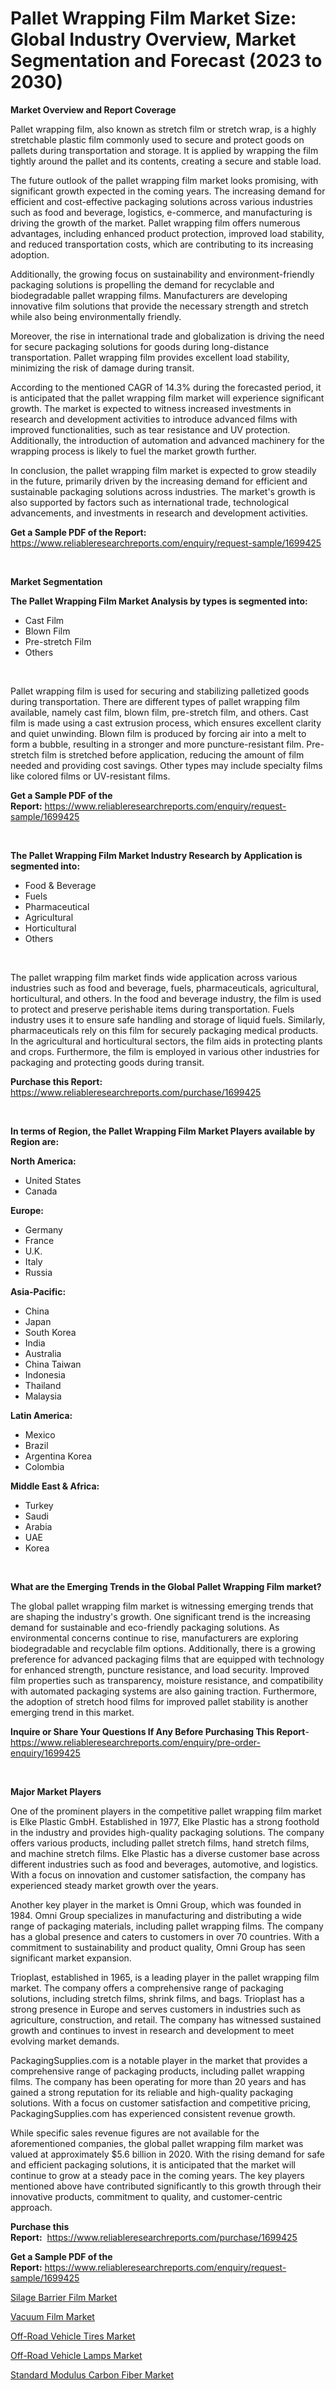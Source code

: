 <p><h1>Pallet Wrapping Film Market Size: Global Industry Overview, Market Segmentation and Forecast (2023 to 2030)</h1></p><p><strong>Market Overview and Report Coverage</strong></p>
<p><p>Pallet wrapping film, also known as stretch film or stretch wrap, is a highly stretchable plastic film commonly used to secure and protect goods on pallets during transportation and storage. It is applied by wrapping the film tightly around the pallet and its contents, creating a secure and stable load.</p><p>The future outlook of the pallet wrapping film market looks promising, with significant growth expected in the coming years. The increasing demand for efficient and cost-effective packaging solutions across various industries such as food and beverage, logistics, e-commerce, and manufacturing is driving the growth of the market. Pallet wrapping film offers numerous advantages, including enhanced product protection, improved load stability, and reduced transportation costs, which are contributing to its increasing adoption.</p><p>Additionally, the growing focus on sustainability and environment-friendly packaging solutions is propelling the demand for recyclable and biodegradable pallet wrapping films. Manufacturers are developing innovative film solutions that provide the necessary strength and stretch while also being environmentally friendly.</p><p>Moreover, the rise in international trade and globalization is driving the need for secure packaging solutions for goods during long-distance transportation. Pallet wrapping film provides excellent load stability, minimizing the risk of damage during transit.</p><p>According to the mentioned CAGR of 14.3% during the forecasted period, it is anticipated that the pallet wrapping film market will experience significant growth. The market is expected to witness increased investments in research and development activities to introduce advanced films with improved functionalities, such as tear resistance and UV protection. Additionally, the introduction of automation and advanced machinery for the wrapping process is likely to fuel the market growth further.</p><p>In conclusion, the pallet wrapping film market is expected to grow steadily in the future, primarily driven by the increasing demand for efficient and sustainable packaging solutions across industries. The market's growth is also supported by factors such as international trade, technological advancements, and investments in research and development activities.</p></p>
<p><strong>Get a Sample PDF of the Report:</strong> <a href="https://www.reliableresearchreports.com/enquiry/request-sample/1699425">https://www.reliableresearchreports.com/enquiry/request-sample/1699425</a></p>
<p>&nbsp;</p>
<p><strong>Market Segmentation</strong></p>
<p><strong>The Pallet Wrapping Film Market Analysis by types is segmented into:</strong></p>
<p><ul><li>Cast Film</li><li>Blown Film</li><li>Pre-stretch Film</li><li>Others</li></ul></p>
<p>&nbsp;</p>
<p><p>Pallet wrapping film is used for securing and stabilizing palletized goods during transportation. There are different types of pallet wrapping film available, namely cast film, blown film, pre-stretch film, and others. Cast film is made using a cast extrusion process, which ensures excellent clarity and quiet unwinding. Blown film is produced by forcing air into a melt to form a bubble, resulting in a stronger and more puncture-resistant film. Pre-stretch film is stretched before application, reducing the amount of film needed and providing cost savings. Other types may include specialty films like colored films or UV-resistant films.</p></p>
<p><strong>Get a Sample PDF of the Report:</strong>&nbsp;<a href="https://www.reliableresearchreports.com/enquiry/request-sample/1699425">https://www.reliableresearchreports.com/enquiry/request-sample/1699425</a></p>
<p>&nbsp;</p>
<p><strong>The Pallet Wrapping Film Market Industry Research by Application is segmented into:</strong></p>
<p><ul><li>Food & Beverage</li><li>Fuels</li><li>Pharmaceutical</li><li>Agricultural</li><li>Horticultural</li><li>Others</li></ul></p>
<p>&nbsp;</p>
<p><p>The pallet wrapping film market finds wide application across various industries such as food and beverage, fuels, pharmaceuticals, agricultural, horticultural, and others. In the food and beverage industry, the film is used to protect and preserve perishable items during transportation. Fuels industry uses it to ensure safe handling and storage of liquid fuels. Similarly, pharmaceuticals rely on this film for securely packaging medical products. In the agricultural and horticultural sectors, the film aids in protecting plants and crops. Furthermore, the film is employed in various other industries for packaging and protecting goods during transit.</p></p>
<p><strong>Purchase this Report:</strong>&nbsp; <a href="https://www.reliableresearchreports.com/purchase/1699425">https://www.reliableresearchreports.com/purchase/1699425</a></p>
<p>&nbsp;</p>
<p><strong>In terms of Region, the Pallet Wrapping Film Market Players available by Region are:</strong></p>
<p>
    <p> <strong> North America: </strong>
        <ul>
            <li>United States</li>
            <li>Canada</li>
        </ul>
        </p> 
    <p> <strong> Europe: </strong>
        <ul>
            <li>Germany</li>
            <li>France</li>
            <li>U.K.</li>
            <li>Italy</li>
            <li>Russia</li>
        </ul>
        </p> 
    <p> <strong> Asia-Pacific: </strong>
        <ul>
            <li>China</li>
            <li>Japan</li>
            <li>South Korea</li>
            <li>India</li>
            <li>Australia</li>
            <li>China Taiwan</li>
            <li>Indonesia</li>
            <li>Thailand</li>
            <li>Malaysia</li>
        </ul>
        </p> 
    <p> <strong> Latin America: </strong>
        <ul>
            <li>Mexico</li>
            <li>Brazil</li>
            <li>Argentina Korea</li>
            <li>Colombia</li>
        </ul>
        </p> 
    <p> <strong> Middle East & Africa: </strong>
        <ul>
            <li>Turkey</li>
            <li>Saudi</li>
            <li>Arabia</li>
            <li>UAE</li>
            <li>Korea</li>
        </ul>
    </p>
    </p>
<p>&nbsp;</p>
<p><strong>What are the Emerging Trends in the Global Pallet Wrapping Film market?</strong></p>
<p><p>The global pallet wrapping film market is witnessing emerging trends that are shaping the industry's growth. One significant trend is the increasing demand for sustainable and eco-friendly packaging solutions. As environmental concerns continue to rise, manufacturers are exploring biodegradable and recyclable film options. Additionally, there is a growing preference for advanced packaging films that are equipped with technology for enhanced strength, puncture resistance, and load security. Improved film properties such as transparency, moisture resistance, and compatibility with automated packaging systems are also gaining traction. Furthermore, the adoption of stretch hood films for improved pallet stability is another emerging trend in this market.</p></p>
<p><strong>Inquire or Share Your Questions If Any Before Purchasing This Report</strong>- <a href="https://www.reliableresearchreports.com/enquiry/pre-order-enquiry/1699425">https://www.reliableresearchreports.com/enquiry/pre-order-enquiry/1699425</a></p>
<p>&nbsp;</p>
<p><strong>Major Market Players</strong></p>
<p><p>One of the prominent players in the competitive pallet wrapping film market is Elke Plastic GmbH. Established in 1977, Elke Plastic has a strong foothold in the industry and provides high-quality packaging solutions. The company offers various products, including pallet stretch films, hand stretch films, and machine stretch films. Elke Plastic has a diverse customer base across different industries such as food and beverages, automotive, and logistics. With a focus on innovation and customer satisfaction, the company has experienced steady market growth over the years.</p><p>Another key player in the market is Omni Group, which was founded in 1984. Omni Group specializes in manufacturing and distributing a wide range of packaging materials, including pallet wrapping films. The company has a global presence and caters to customers in over 70 countries. With a commitment to sustainability and product quality, Omni Group has seen significant market expansion.</p><p>Trioplast, established in 1965, is a leading player in the pallet wrapping film market. The company offers a comprehensive range of packaging solutions, including stretch films, shrink films, and bags. Trioplast has a strong presence in Europe and serves customers in industries such as agriculture, construction, and retail. The company has witnessed sustained growth and continues to invest in research and development to meet evolving market demands.</p><p>PackagingSupplies.com is a notable player in the market that provides a comprehensive range of packaging products, including pallet wrapping films. The company has been operating for more than 20 years and has gained a strong reputation for its reliable and high-quality packaging solutions. With a focus on customer satisfaction and competitive pricing, PackagingSupplies.com has experienced consistent revenue growth.</p><p>While specific sales revenue figures are not available for the aforementioned companies, the global pallet wrapping film market was valued at approximately $5.6 billion in 2020. With the rising demand for safe and efficient packaging solutions, it is anticipated that the market will continue to grow at a steady pace in the coming years. The key players mentioned above have contributed significantly to this growth through their innovative products, commitment to quality, and customer-centric approach.</p></p>
<p><strong>Purchase this Report:</strong>&nbsp;&nbsp;<a href="https://www.reliableresearchreports.com/purchase/1699425">https://www.reliableresearchreports.com/purchase/1699425</a></p>
<p></p>
<p><strong>Get a Sample PDF of the Report:</strong>&nbsp;<a href="https://www.reliableresearchreports.com/enquiry/request-sample/1699425">https://www.reliableresearchreports.com/enquiry/request-sample/1699425</a></p>
<p><p><a href="https://www.linkedin.com/pulse/silage-barrier-film-market-share-amp-new-trends-analysis-report-co79e/">Silage Barrier Film Market</a></p><p><a href="https://www.linkedin.com/pulse/vacuum-film-market-size-2023-2030-global-industrial-analysis-xjb2e/">Vacuum Film Market</a></p><p><a href="https://medium.com/@katlynbauch/off-road-vehicle-tires-nbsp-market-focuses-on-market-share-size-and-projected-forecast-till-2030-06dc69c99056">Off-Road Vehicle Tires Market</a></p><p><a href="https://medium.com/@markuspagac2023/analyzing-off-road-vehicle-lamps-market-global-industry-perspective-and-forecast-2023-to-2030-10ad72152df5">Off-Road Vehicle Lamps Market</a></p><p><a href="https://www.linkedin.com/pulse/standard-modulus-carbon-fiber-market-challenges-opportunities-wekfe/">Standard Modulus Carbon Fiber Market</a></p></p>
